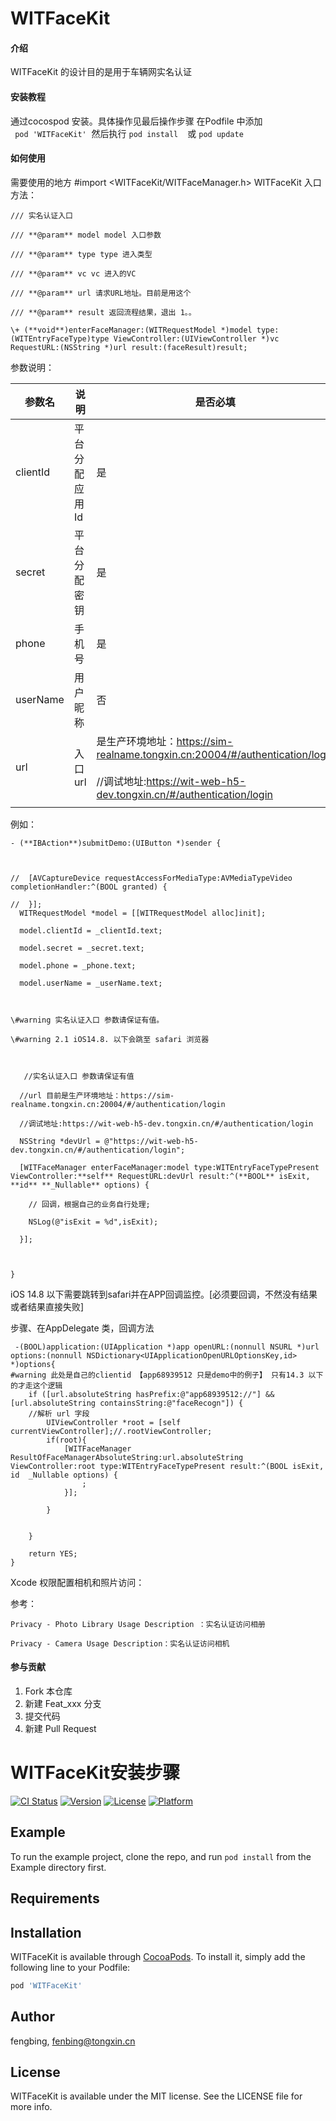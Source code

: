 # WITFaceKit

#### 介绍
WITFaceKit 的设计目的是用于车辆网实名认证

#### 安装教程

 通过cocospod 安装。具体操作见最后操作步骤
     在Podfile 中添加  
     ``` 
     pod 'WITFaceKit'
     ```
​     然后执行 
     ```
     pod install 
     ```
​     或 
     ```
     pod update
     ```

#### 如何使用

需要使用的地方   \#import <WITFaceKit/WITFaceManager.h>
WITFaceKit  入口方法：

`/// 实名认证入口`

`/// **@param** model model 入口参数`

`/// **@param** type type 进入类型`

`/// **@param** vc vc 进入的VC`

`/// **@param** url 请求URL地址。目前是用这个`

`/// **@param** result 返回流程结果，退出 1。。`

`\+ (**void**)enterFaceManager:(WITRequestModel *)model type:(WITEntryFaceType)type ViewController:(UIViewController *)vc RequestURL:(NSString *)url result:(faceResult)result;`

参数说明：

| 参数名   | 说明           | 是否必填                                                     |
| -------- | -------------- | ------------------------------------------------------------ |
| clientId | 平台分配应用Id | 是                                                           |
| secret   | 平台分配密钥   | 是                                                           |
| phone    | 手机号         | 是                                                           |
| userName | 用户昵称       | 否                                                           |
| url      | 入口url        | 是生产环境地址：https://sim-realname.tongxin.cn:20004/#/authentication/login<br/><br/>  //调试地址:https://wit-web-h5-dev.tongxin.cn/#/authentication/login |
|          |                |                                                              |

例如：

```
- (**IBAction**)submitDemo:(UIButton *)sender {

   

//  [AVCaptureDevice requestAccessForMediaType:AVMediaTypeVideo completionHandler:^(BOOL granted) {

//  }];
  WITRequestModel *model = [[WITRequestModel alloc]init];

  model.clientId = _clientId.text;

  model.secret = _secret.text;

  model.phone = _phone.text;

  model.userName = _userName.text;

   

\#warning 实名认证入口 参数请保证有值。

\#warning 2.1 iOS14.8. 以下会跳至 safari 浏览器 

   

   //实名认证入口 参数请保证有值

  //url 目前是生产环境地址：https://sim-realname.tongxin.cn:20004/#/authentication/login

  //调试地址:https://wit-web-h5-dev.tongxin.cn/#/authentication/login

  NSString *devUrl = @"https://wit-web-h5-dev.tongxin.cn/#/authentication/login";

  [WITFaceManager enterFaceManager:model type:WITEntryFaceTypePresent ViewController:**self** RequestURL:devUrl result:^(**BOOL** isExit, **id** **_Nullable** options) {

​    // 回调，根据自己的业务自行处理;

​    NSLog(@"isExit = %d",isExit);

  }];

   

}
```

iOS 14.8 以下需要跳转到safari并在APP回调监控。[必须要回调，不然没有结果或者结果直接失败]

步骤、在AppDelegate 类，回调方法

```
 -(BOOL)application:(UIApplication *)app openURL:(nonnull NSURL *)url options:(nonnull NSDictionary<UIApplicationOpenURLOptionsKey,id> *)options{
#warning 此处是自己的clientid 【app68939512 只是demo中的例子】 只有14.3 以下的才走这个逻辑
    if ([url.absoluteString hasPrefix:@"app68939512://"] && [url.absoluteString containsString:@"faceRecogn"]) {
    //解析 url 字段
        UIViewController *root = [self currentViewController];//.rootViewController;
        if(root){
            [WITFaceManager ResultOfFaceManagerAbsoluteString:url.absoluteString ViewController:root type:WITEntryFaceTypePresent result:^(BOOL isExit, id  _Nullable options) {
                ;
            }];
           
        }

        
    }
    
    return YES;
}
```

Xcode 权限配置相机和照片访问：

参考：

```
Privacy - Photo Library Usage Description ：实名认证访问相册

Privacy - Camera Usage Description：实名认证访问相机
```



#### 参与贡献

1.  Fork 本仓库
2.  新建 Feat_xxx 分支
3.  提交代码
4.  新建 Pull Request

# WITFaceKit安装步骤

[![CI Status](https://img.shields.io/travis/fb2012/WITFaceKit.svg?style=flat)](https://travis-ci.org/fb2012/WITFaceKit)
[![Version](https://img.shields.io/cocoapods/v/WITFaceKit.svg?style=flat)](https://cocoapods.org/pods/WITFaceKit)
[![License](https://img.shields.io/cocoapods/l/WITFaceKit.svg?style=flat)](https://cocoapods.org/pods/WITFaceKit)
[![Platform](https://img.shields.io/cocoapods/p/WITFaceKit.svg?style=flat)](https://cocoapods.org/pods/WITFaceKit)

## Example

To run the example project, clone the repo, and run `pod install` from the Example directory first.

## Requirements

## Installation

WITFaceKit is available through [CocoaPods](https://cocoapods.org). To install
it, simply add the following line to your Podfile:

```ruby
pod 'WITFaceKit'
```

## Author

fengbing, fenbing@tongxin.cn

## License

WITFaceKit is available under the MIT license. See the LICENSE file for more info.



